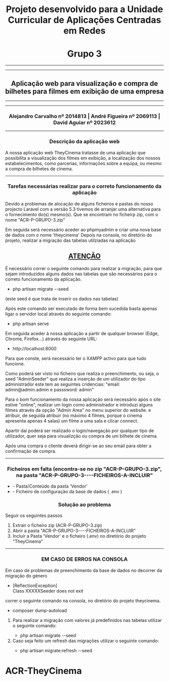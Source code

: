 <h1 align="center"> Projeto desenvolvido para a Unidade Curricular de Aplicações Centradas em Redes </h1>

<h1 align="center">Grupo 3</h1><hr><hr>
<h2 align="center">Aplicação web para visualização e compra de bilhetes para filmes em exibição de uma empresa</h2>
<hr><hr>
<h3 align="center">Alejandro Carvalho nº 2014813 | André Figueira nº 2069113 | David Aguiar nº 2023612</h3><hr>
<h3 align="center">Descrição da aplicação web </h3>

<p>A nossa aplicação web TheyCinema tratasse de uma aplicação que possibilita a visualização dos filmes em exibição, 
a localização dos nossos estabelecimentos, como parcerias, informações sobre a equipa, ou mesmo a compra de bilhetes de cinema.</p>
<hr>
<h3 align="center"><b>Tarefas necessárias realizar para o correto funcionamento da aplicação</b></h3>

<p>Devido a problemas de alocação de alguns ficheiros e pastas do nosso projecto Laravel com a versão 5.3 tivemos de arranjar uma alternativa
para o fornecimento do(s) mesmo(s). Que se encontram no ficheirp zip, com o nome "ACR-P-GRUPO-3.zip"</p>
<p>Em seguida será necessário aceder ao phpmyadmin e criar uma nova base de dados com o nome 'theycinema'
Depois na consola, no diretório do projeto, realizar a migração das tabelas utilziadas na aplicação</p>

<h2 align="center"><b><u>ATENÇÃO</u></b></h2>
<p>É necessário correr o seguinte comando para realizar a migração, para que sejam introduzidos alguns dados nas tabelas que são necessários
para o correto funcionamento da aplicação.</p>
<ul><li>php artisan migrate --seed</li></ul>   
<p>(este seed é que trata de inserir os dados nas tabelas)</p>

<p>Após este comando ser executado de forma bem sucedida basta apenas ligar o servidor local através do seguinte comando:</p>

<ul><li>php artisan serve</li></ul>

<p>Em seguida aceder à nossa aplicação a partir de qualquer browser (Edge, Chrome, Firefox...) através do seguinte URL:</p>
	
<ul><li>http://localhost:8000</li></ul>	

<p>Para que conste, será necessário ter o XAMPP activo para que tudo funcione.</p>

<p>Como poderá ser visto no ficheiro que realiza o preenchimento, ou seja, o seed "AdminSeeder" que realiza a inserção de um utilizador
do tipo administrador este tem as seguintes cridencias: "email: admin@admin.admin e passsword: admin"</p>
<p>Para o bom funcionamento da nossa aplicação será necessário após o site estive "online", 
realizar um login como administrador e introduzi alguns filmes através da opção "Admin Area" no menu superior do website. e atribuir, 
de seguida atribuir (no máximo 4 filmes, porque o cinema  apresenta apenas 4 salas) um filme a uma sala e clicar connect.</p>
<p>Apartir daí poderá ser realizado o login/navegação por qualquer tipo de utilizador, quer seja para visualizção ou compra de um bilhete de cinema.</p>
<p>Após uma compra o cliente deverá dirigir-se ao seu email para obter a confirmação de compra.</p>
<hr>
<h3 align="center"><b>Ficheiros em falta (encontra-se no zip "ACR-P-GRUPO-3.zip", na pasta "ACR-P-GRUPO-3----FICHEIROS-A-INCLUIR"</b></h3>
<ul>
<li>- Pasta/Conteúdo da pasta 'Vendor'</li> 
<li>- Ficheiro de configuração da base de dados ( .env )</li>
</ul>
<h3 align="center"><b>Solução ao problema</b></h3>
<p> Seguir os seguintes passos</p>
<ol>
<li> Extrair o ficheiro zip (ACR-P-GRUPO-3.zip)</li>
<li> Abrir a pasta "ACR-P-GRUPO-3----FICHEIROS-A-INCLUIR"</li>
<li> Incluir a Pasta 'Vendor' e o ficheiro (.env) no diretório do projeto "TheyCinema"</li>
</ol>
<hr>
<h3 align="center"><b>EM CASO DE ERROS NA CONSOLA</b></h3>
<p> Em caso de problemas de preenchimento da base de dados  no decorrer da migração do género</p>
<ul><li>[ReflectionException]<br>Class XXXXXSeeder does not exit</li></ul>
<p>correr o seguinte comando na consola, no diretório do projeto theycinema.</p>
<ul><li>composer dump-autoload</li></ul>
<ol><li>Para realizar a migração com valores já predefinidos nas tabelas utilizar o seguinte comando:</li>
<ul><li> php artisan migrate  --seed </li></ul>
<li>Caso seja feito um refresh das migrações utilizar o seguinte comando:</li>
<ul><li> php artisan migrate:refresh --seed </li></ul>
</ol>


# ACR-TheyCinema
